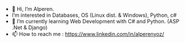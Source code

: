 - 👋 Hi, I’m Alperen.
- I’m interested in Databases, OS (Linux dist. & Windows), Python, c#
- 🌱 I’m currently learning Web Development with C# and Python. (ASP .Net & Django)
- 📫 How to reach me : https://www.linkedin.com/in/alperenyoz/

<!---
AlperenY-cs/AlperenY-cs is a ✨ special ✨ repository because its `README.md` (this file) appears on your GitHub profile.
You can click the Preview link to take a look at your changes.
--->

